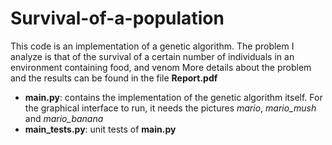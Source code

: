 # Survival-of-a-population
This code is an implementation of a genetic algorithm. The problem I analyze is that of the survival of a certain number of individuals in an environment containing food, and venom
More details about the problem and the results can be found in the file **Report.pdf**

- **main.py**: contains the implementation of the genetic algorithm itself. For the graphical interface to run, it needs the pictures *mario*, *mario_mush* and *mario_banana*
- **main_tests.py**: unit tests of **main.py**
